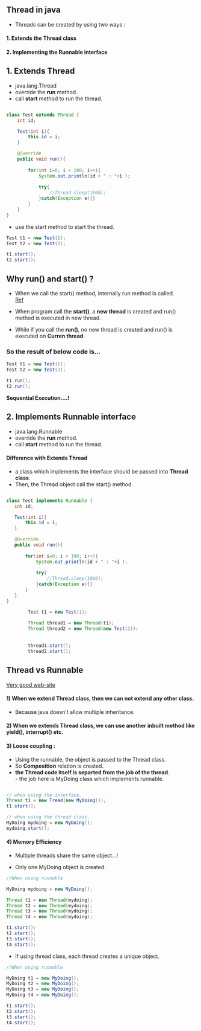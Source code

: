 

## Thread in java  

* Threads can be created by using two ways :  

#### 1. Extends the Thread class  
#### 2. Implementing the Runnable interface  



## 1. Extends Thread  

  * java.lang.Thread  
  * override the **run** method.  
  * call **start** method to run the thread.  
  
  
```java

class Test extends Thread {
    int id;

    Test(int i){
        this.id = i;
    }

    @Override
    public void run(){
        
        for(int i=0; i < 100; i++){
            System.out.println(id + " : "+i );   
            
            try{
                //Thread.sleep(1000);
            }catch(Exception e){}
        }
    }
}

```


* use the start method to start the         thread.  
```java
Test t1 = new Test(1);
Test t2 = new Test(2);

t1.start();
t2.start();         
```

## Why run() and start() ?  

 * When we call the start() method, internally run method is called.  
 [Ref](https://javarevisited.blogspot.com/2012/03/difference-between-start-and-run-method.html)  
 
 
 * When program call the **start()**, a **new thread** is created and run() method is executed in new thread.  
 * While if you call the **run()**, no new thread is created and run() is executed on **Curren thread**.  
 
 
 
### So the result of below code is...    
 ```java
Test t1 = new Test(1);
Test t2 = new Test(2);

t1.run();
t2.run();   
 ```
 
 **Sequential Execution....!**  
 
 
 
 
 
 ## 2. Implements Runnable interface  
 
  * java.lang.Runnable    
  * override the **run** method.  
  * call **start** method to run the thread.  
 
#### Difference with Extends Thread  

 * a class which implements the interface should be passed into **Thread class**.  
 * Then, the Thread object call the start() method.  
 
 
 ```java
 
class Test implements Runnable {
    int id;

    Test(int i){
        this.id = i;
    }

    @Override
    public void run(){
        
        for(int i=0; i < 100; i++){
            System.out.println(id + " : "+i );   
            
            try{
                //Thread.sleep(1000);
            }catch(Exception e){}
        }
    }
}

 ```

```java
        Test t1 = new Test(1);
      
        Thread thread1 = new Thread(t1);
        Thread thread2 = new Thread(new Test(2));
        
        
        thread1.start();
        thread2.start();
 ```
 
 
 
 
 ## Thread vs Runnable  

[Very good web-site](https://techdifferences.com/difference-between-thread-class-and-runnable-interface-in-java.html)  
 
 #### 1) When we extend Thread class, then we can not extend any other class.  
 * Because java doesn't allow multiple inheritance.  
 
 #### 2) When we extends Thread class, we can use another inbuilt method like yield(), interrupt() etc.  
 
 
 #### 3) Loose coupling :  
 
   * Using the runnable, the object is passed to the Thread class.  
   * So **Composition** relation is created.  
   * **the Thread code itself is separted from the job of the thread**.  
    - the job here is MyDoing class which implements runnable.  
    
 ```java

// when using the interface.
Thread t1 = new Tread(new MyDoing());
t1.start();

// when using the thread class.
MyDoing mydoing = new MyDoing();
mydoing.start();
```
 
 #### 4) Memory Efficiency  
 
   * Multiple threads share the same object...!  
   
   * Only one MyDoing object is created.
```java
//When using runnable 

MyDoing mydoing = new MyDoing();

Thread t1 = new Thread(mydoing);
Thread t2 = new Thread(mydoing);
Thread t3 = new Thread(mydoing);
Thread t4 = new Thread(mydoing);

t1.start();
t2.start();
t3.start();
t4.start();
```
   
 * If using thread class, each thread creates a unique object.  
 
```java
//When using runnable 

MyDoing t1 = new MyDoing();
MyDoing t2 = new MyDoing();
MyDoing t3 = new MyDoing();
MyDoing t4 = new MyDoing();

t1.start();
t2.start();
t3.start();
t4.start();
```



